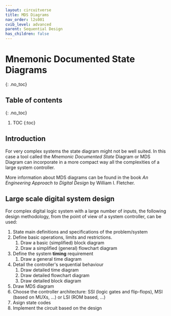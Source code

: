 ```yaml
---
layout: circuitverse
title: MDS Diagrams
nav_order: l2s001
cvib_level: advanced
parent: Sequential Design
has_children: false
---
```



# Mnemonic Documented State Diagrams
{: .no_toc}


## Table of contents
{: .no_toc}

1. TOC
{:toc}


## Introduction

For very complex systems the state diagram might not be well suited. In this case a tool called the *Mnemonic Documented State* Diagram or MDS Diagram can incorporate in a more compact way all the complexities of a large system controller.

More information about MDS diagrams can be found in the book *An Engineering Approach to Digital Design* by William I. Fletcher.


## Large scale digital system design

For complex digital logic system with a large number of inputs, the following design methodology, from the point of view of a system controller, can be used:

1.  State main definitions and specifications of the problem/system
2.  Define basic operations, limits and restrictions.
    1.  Draw a basic (simplified) block diagram
    2.  Draw a simplified (general) flowchart diagram
3.  Define the system **timing** requirement
    1.  Draw a general time diagram
4.  Detail the controller's sequential behaviour
    1.  Draw detailed time diagram
    2.  Draw detailed flowchart diagram
    3.  Draw detailed block diagram
5.  Draw MDS diagram
6.  Choose the controller architecture: SSI (logic gates and flip-flops), MSI (based on MUXs, &#x2026;) or LSI (ROM based, &#x2026;)
7.  Asign state codes
8.  Implement the circuit based on the design
